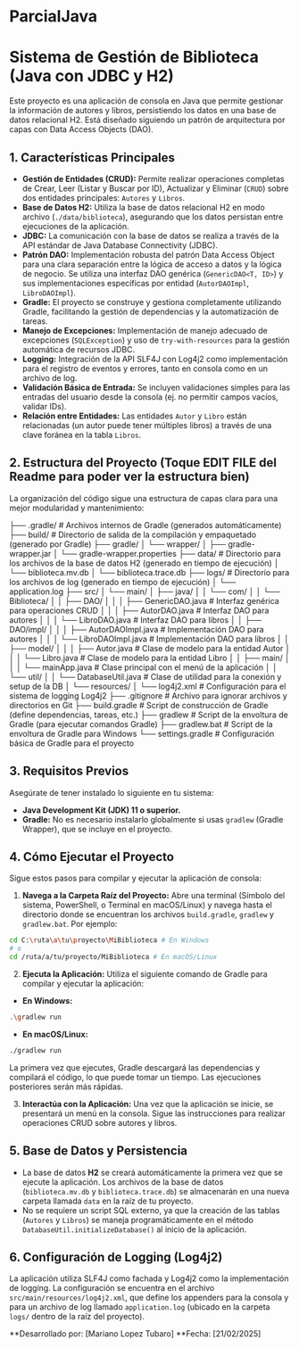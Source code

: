 # ParcialJava
# Sistema de Gestión de Biblioteca (Java con JDBC y H2)

Este proyecto es una aplicación de consola en Java que permite gestionar la información de autores y libros, persistiendo los datos en una base de datos relacional H2. Está diseñado siguiendo un patrón de arquitectura por capas con Data Access Objects (DAO).

## 1. Características Principales

* **Gestión de Entidades (CRUD):** Permite realizar operaciones completas de Crear, Leer (Listar y Buscar por ID), Actualizar y Eliminar (`CRUD`) sobre dos entidades principales: `Autores` y `Libros`.
* **Base de Datos H2:** Utiliza la base de datos relacional H2 en modo archivo (`./data/biblioteca`), asegurando que los datos persistan entre ejecuciones de la aplicación.
* **JDBC:** La comunicación con la base de datos se realiza a través de la API estándar de Java Database Connectivity (JDBC).
* **Patrón DAO:** Implementación robusta del patrón Data Access Object para una clara separación entre la lógica de acceso a datos y la lógica de negocio. Se utiliza una interfaz DAO genérica (`GenericDAO<T, ID>`) y sus implementaciones específicas por entidad (`AutorDAOImpl`, `LibroDAOImpl`).
* **Gradle:** El proyecto se construye y gestiona completamente utilizando Gradle, facilitando la gestión de dependencias y la automatización de tareas.
* **Manejo de Excepciones:** Implementación de manejo adecuado de excepciones (`SQLException`) y uso de `try-with-resources` para la gestión automática de recursos JDBC.
* **Logging:** Integración de la API SLF4J con Log4j2 como implementación para el registro de eventos y errores, tanto en consola como en un archivo de log.
* **Validación Básica de Entrada:** Se incluyen validaciones simples para las entradas del usuario desde la consola (ej. no permitir campos vacíos, validar IDs).
* **Relación entre Entidades:** Las entidades `Autor` y `Libro` están relacionadas (un autor puede tener múltiples libros) a través de una clave foránea en la tabla `Libros`.

## 2. Estructura del Proyecto (Toque EDIT FILE del Readme para poder ver la estructura bien)

La organización del código sigue una estructura de capas clara para una mejor modularidad y mantenimiento:

├── .gradle/                  # Archivos internos de Gradle (generados automáticamente)
├── build/                    # Directorio de salida de la compilación y empaquetado (generado por Gradle)
├── gradle/
│   └── wrapper/
│       ├── gradle-wrapper.jar
│       └── gradle-wrapper.properties
├── data/                     # Directorio para los archivos de la base de datos H2 (generado en tiempo de ejecución)
│   └── biblioteca.mv.db
│   └── biblioteca.trace.db
├── logs/                     # Directorio para los archivos de log (generado en tiempo de ejecución)
│   └── application.log
├── src/
│   └── main/
│       ├── java/
│       │   └── com/
│       │       └── Biblioteca/
│       │           ├── DAO/
│       │           │   ├── GenericDAO.java   # Interfaz genérica para operaciones CRUD
│       │           │   ├── AutorDAO.java     # Interfaz DAO para autores
│       │           │   └── LibroDAO.java     # Interfaz DAO para libros
│       │           ├── DAO/impl/
│       │           │   ├── AutorDAOImpl.java # Implementación DAO para autores
│       │           │   └── LibroDAOImpl.java # Implementación DAO para libros
│       │           ├── model/
│       │           │   ├── Autor.java        # Clase de modelo para la entidad Autor
│       │           │   └── Libro.java        # Clase de modelo para la entidad Libro
│       │           ├── main/
│       │           │   └── mainApp.java      # Clase principal con el menú de la aplicación
│       │           └── util/
│       │               └── DatabaseUtil.java # Clase de utilidad para la conexión y setup de la DB
│       └── resources/
│           └── log4j2.xml      # Configuración para el sistema de logging Log4j2
├── .gitignore                # Archivo para ignorar archivos y directorios en Git
├── build.gradle              # Script de construcción de Gradle (define dependencias, tareas, etc.)
├── gradlew                   # Script de la envoltura de Gradle (para ejecutar comandos Gradle)
├── gradlew.bat               # Script de la envoltura de Gradle para Windows
└── settings.gradle           # Configuración básica de Gradle para el proyecto

## 3. Requisitos Previos
 Asegúrate de tener instalado lo siguiente en tu sistema: 
* **Java Development Kit (JDK) 11 o superior.** 
* **Gradle:** No es necesario instalarlo globalmente si usas `gradlew` (Gradle Wrapper), que se incluye en el proyecto.
## 4. Cómo Ejecutar el Proyecto 
Sigue estos pasos para compilar y ejecutar la aplicación de consola: 

1.	**Navega a la Carpeta Raíz del Proyecto:** 
Abre una terminal (Símbolo del sistema, PowerShell, o Terminal en macOS/Linux) y navega hasta el directorio donde se encuentran los archivos `build.gradle`, `gradlew` y `gradlew.bat`. 
Por ejemplo: 
```bash 
cd C:\ruta\a\tu\proyecto\MiBiblioteca # En Windows 
# o 
cd /ruta/a/tu/proyecto/MiBiblioteca # En macOS/Linux
``` 
2.	**Ejecuta la Aplicación:** 
Utiliza el siguiente comando de Gradle para compilar y ejecutar la aplicación: 
* **En Windows:** 
```bash
.\gradlew run 
```
* **En macOS/Linux:** 
```bash 
./gradlew run 
```

La primera vez que ejecutes, Gradle descargará las dependencias y compilará el código, lo que puede tomar un tiempo. Las ejecuciones posteriores serán más rápidas. 

3.	**Interactúa con la Aplicación:** Una vez que la aplicación se inicie, se presentará un menú en la consola. Sigue las instrucciones para realizar operaciones CRUD sobre autores y libros.
   
## 5. Base de Datos y Persistencia 
* La base de datos **H2** se creará automáticamente la primera vez que se ejecute la aplicación. Los archivos de la base de datos (`biblioteca.mv.db` y `biblioteca.trace.db`) se almacenarán en una nueva carpeta llamada `data` en la raíz de tu proyecto. 
* No se requiere un script SQL externo, ya que la creación de las tablas (`Autores` y `Libros`) se maneja programáticamente en el método `DatabaseUtil.initializeDatabase()` al inicio de la aplicación. 
## 6. Configuración de Logging (Log4j2) 
La aplicación utiliza SLF4J como fachada y Log4j2 como la implementación de logging. La configuración se encuentra en el archivo `src/main/resources/log4j2.xml`, que define los appenders para la consola y para un archivo de log llamado `application.log` (ubicado en la carpeta `logs/` dentro de la raíz del proyecto).


**Desarrollado por: [Mariano Lopez Tubaro] 
**Fecha: [21/02/2025]
